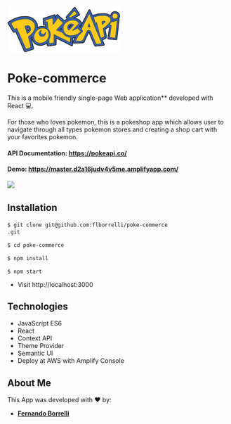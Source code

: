 ![](/src/assets/pokeapi.png)

# Poke-commerce 

This is a mobile friendly single-page Web application** developed with React :computer:.  

For those who loves pokemon, this is a pokeshop app which allows user to navigate through all types pokemon stores and creating a shop cart with your favorites pokemon.

#### API Documentation: https://pokeapi.co/

#### Demo: https://master.d2a16judv4v5me.amplifyapp.com/

![](/src/assets/pokegif.gif)

## Installation

```
$ git clone git@github.com:flborrelli/poke-commerce
.git
```
```
$ cd poke-commerce
```
```
$ npm install
```
```
$ npm start
```

- Visit http://localhost:3000

## Technologies

- JavaScript ES6
- React
- Context API
- Theme Provider
- Semantic UI
- Deploy at AWS with Amplify Console

## About Me

This App was developed with :heart: by:

- [**Fernando Borrelli**](https://github.com/flborrelli)




